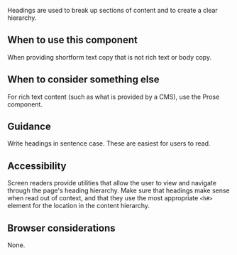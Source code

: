 Headings are used to break up sections of content and to create a clear hierarchy.

## When to use this component

When providing shortform text copy that is not rich text or body copy.

## When to consider something else

For rich text content (such as what is provided by a CMS), use the Prose component.

## Guidance

Write headings in sentence case. These are easiest for users to read.

## Accessibility

Screen readers provide utilities that allow the user to view and navigate through the page's heading hierarchy. Make sure that headings make sense when read out of context, and that they use the most appropriate `<h#>` element for the location in the content hierarchy.

## Browser considerations

None.
